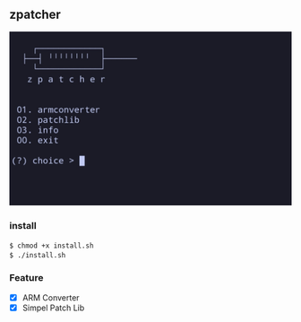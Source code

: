 ## zpatcher

![img](https://github.com/jhosuaarch/zpatcher/blob/main/img/IMG_20240101_141253.jpg?raw=true) 

### install
```Bash
$ chmod +x install.sh
$ ./install.sh
```

### Feature
- [x] ARM Converter
- [x] Simpel Patch Lib
